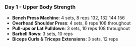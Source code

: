 ### Day 1 - Upper Body Strength

- **Bench Press Machine**: 4 sets, 8 reps 132, 132 144 156
- **Overhead Shoulder Press**: 4 sets, 8 reps 108 throughout   
- **Pull-ups or Lat Pulldown**: 3 sets, 10 reps  108 throughout 
- **Barbell Rows**: 3 sets, 10 reps  
- **Biceps Curls & Triceps Extensions**: 3 sets, 12 reps  